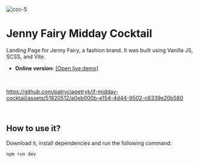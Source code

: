 
![ccc-5](https://github.com/patrycjapetryk/jf-midday-cocktail/assets/51820512/b4cce2ab-0e22-4573-83b2-2ec1f9b16349)

# Jenny Fairy Midday Cocktail

Landing Page for Jenny Fairy, a fashion brand. It was built using Vanilla JS, SCSS, and Vite.

- **Online version**: [[Open live demo]](https://jf-midday-cocktail.netlify.app/)

&nbsp;

https://github.com/patrycjapetryk/jf-midday-cocktail/assets/51820512/a0eb000b-e154-4d44-9502-c6339e20b580

&nbsp;

## How to use it?

Download it, install dependencies and run the following command:

```sh
npm run dev
```
